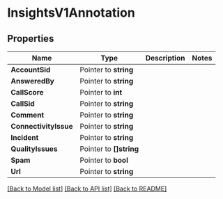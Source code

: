 # InsightsV1Annotation

## Properties

Name | Type | Description | Notes
------------ | ------------- | ------------- | -------------
**AccountSid** | Pointer to **string** |  |
**AnsweredBy** | Pointer to **string** |  |
**CallScore** | Pointer to **int** |  |
**CallSid** | Pointer to **string** |  |
**Comment** | Pointer to **string** |  |
**ConnectivityIssue** | Pointer to **string** |  |
**Incident** | Pointer to **string** |  |
**QualityIssues** | Pointer to **[]string** |  |
**Spam** | Pointer to **bool** |  |
**Url** | Pointer to **string** |  |

[[Back to Model list]](../README.md#documentation-for-models) [[Back to API list]](../README.md#documentation-for-api-endpoints) [[Back to README]](../README.md)


